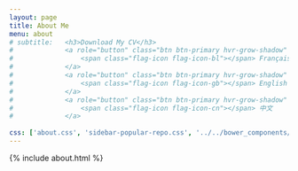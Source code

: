 ```yaml
---
layout: page
title: About Me
menu: about
# subtitle:   <h3>Download My CV</h3>
#             <a role="button" class="btn btn-primary hvr-grow-shadow" href="/assets/files/CV_Chuan_Dong_FR.pdf" target="_blanks">
#                 <span class="flag-icon flag-icon-bl"></span> Français
#             </a>
#             <a role="button" class="btn btn-primary hvr-grow-shadow" href="/assets/files/CV_Chuan_Dong_FR.pdf" target="_blanks">
#                 <span class="flag-icon flag-icon-gb"></span> English
#             </a>
#             <a role="button" class="btn btn-primary hvr-grow-shadow" href="/assets/files/CV_Chuan_Dong_FR.pdf" target="_blanks">
#                 <span class="flag-icon flag-icon-cn"></span> 中文
#             </a>
                            
css: ['about.css', 'sidebar-popular-repo.css', '../../bower_components/flag-icon-css/css/flag-icon.min.css']
---
```


{% include about.html %}
